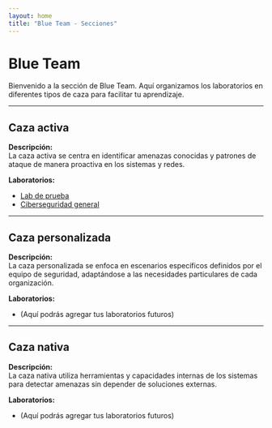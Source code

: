 ```yaml
---
layout: home
title: "Blue Team - Secciones"
---
```


# Blue Team

Bienvenido a la sección de Blue Team. Aquí organizamos los laboratorios en diferentes tipos de caza para facilitar tu aprendizaje.

---

## Caza activa
**Descripción:**  
La caza activa se centra en identificar amenazas conocidas y patrones de ataque de manera proactiva en los sistemas y redes.

**Laboratorios:**  
- [Lab de prueba](/lab-prueba/)  
- [Ciberseguridad general](/ciberseguridad-general/)

---

## Caza personalizada
**Descripción:**  
La caza personalizada se enfoca en escenarios específicos definidos por el equipo de seguridad, adaptándose a las necesidades particulares de cada organización.

**Laboratorios:**  
- (Aquí podrás agregar tus laboratorios futuros)

---

## Caza nativa
**Descripción:**  
La caza nativa utiliza herramientas y capacidades internas de los sistemas para detectar amenazas sin depender de soluciones externas.

**Laboratorios:**  
- (Aquí podrás agregar tus laboratorios futuros)
